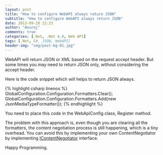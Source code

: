 ```yaml
---
layout: post
title: "How to configure WebAPI always return JSON"
subtitle: "How to configure WebAPI always return JSON"
date: 2013-09-28 22:23
author: "Anuraj"
comments: true
categories: [.Net, .Net 4.0, Web API]
tags: [.Net, C#, JSON, WebAPI]
header-img: "img/post-bg-01.jpg"
---
```

WebAPI will return JSON or XML based on the request accept header. But some times you may need to return JSON only, without considering the accept header.

Here is the code snippet which will helps to return JSON always. 

{% highlight csharp linenos %}
GlobalConfiguration.Configuration.Formatters.Clear();
GlobalConfiguration.Configuration.Formatters.Add(new JsonMediaTypeFormatter());
{% endhighlight %}

You need to place this code in the WebApiConfig class, Register method.

The problem with this approach is, even though you are clearing all the formatters, the content negotiation process is still happening, which is a tiny overhead. You can avoid this by implementing your own ContentNegotiator by implementing [IContentNegotiator](http://msdn.microsoft.com/en-us/library/system.net.http.formatting.icontentnegotiator.aspx) interface.

Happy Programming.

